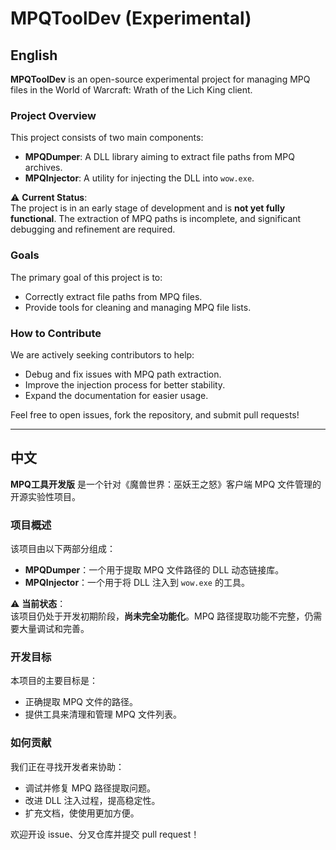 # MPQToolDev (Experimental)

## English

**MPQToolDev** is an open-source experimental project for managing MPQ files in the World of Warcraft: Wrath of the Lich King client. 

### Project Overview
This project consists of two main components:
- **MPQDumper**: A DLL library aiming to extract file paths from MPQ archives.
- **MPQInjector**: A utility for injecting the DLL into `wow.exe`.

⚠ **Current Status**:  
The project is in an early stage of development and is **not yet fully functional**. The extraction of MPQ paths is incomplete, and significant debugging and refinement are required.

### Goals
The primary goal of this project is to:
- Correctly extract file paths from MPQ files.
- Provide tools for cleaning and managing MPQ file lists.

### How to Contribute
We are actively seeking contributors to help:
- Debug and fix issues with MPQ path extraction.
- Improve the injection process for better stability.
- Expand the documentation for easier usage.

Feel free to open issues, fork the repository, and submit pull requests!

---

## 中文

**MPQ工具开发版** 是一个针对《魔兽世界：巫妖王之怒》客户端 MPQ 文件管理的开源实验性项目。

### 项目概述
该项目由以下两部分组成：
- **MPQDumper**：一个用于提取 MPQ 文件路径的 DLL 动态链接库。
- **MPQInjector**：一个用于将 DLL 注入到 `wow.exe` 的工具。

⚠ **当前状态**：  
该项目仍处于开发初期阶段，**尚未完全功能化**。MPQ 路径提取功能不完整，仍需要大量调试和完善。

### 开发目标
本项目的主要目标是：
- 正确提取 MPQ 文件的路径。
- 提供工具来清理和管理 MPQ 文件列表。

### 如何贡献
我们正在寻找开发者来协助：
- 调试并修复 MPQ 路径提取问题。
- 改进 DLL 注入过程，提高稳定性。
- 扩充文档，使使用更加方便。

欢迎开设 issue、分叉仓库并提交 pull request！

